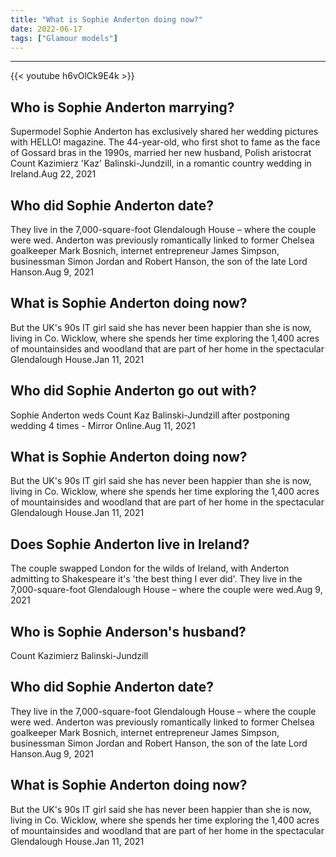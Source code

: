 ```yaml
---
title: "What is Sophie Anderton doing now?"
date: 2022-06-17
tags: ["Glamour models"]
---
```


---
{{< youtube h6vOlCk9E4k >}}
## Who is Sophie Anderton marrying?
Supermodel Sophie Anderton has exclusively shared her wedding pictures with HELLO! magazine. The 44-year-old, who first shot to fame as the face of Gossard bras in the 1990s, married her new husband, Polish aristocrat Count Kazimierz 'Kaz' Balinski-Jundzill, in a romantic country wedding in Ireland.Aug 22, 2021

## Who did Sophie Anderton date?
They live in the 7,000-square-foot Glendalough House – where the couple were wed. Anderton was previously romantically linked to former Chelsea goalkeeper Mark Bosnich, internet entrepreneur James Simpson, businessman Simon Jordan and Robert Hanson, the son of the late Lord Hanson.Aug 9, 2021

## What is Sophie Anderton doing now?
But the UK's 90s IT girl said she has never been happier than she is now, living in Co. Wicklow, where she spends her time exploring the 1,400 acres of mountainsides and woodland that are part of her home in the spectacular Glendalough House.Jan 11, 2021

## Who did Sophie Anderton go out with?
Sophie Anderton weds Count Kaz Balinski-Jundzill after postponing wedding 4 times - Mirror Online.Aug 11, 2021

## What is Sophie Anderton doing now?
But the UK's 90s IT girl said she has never been happier than she is now, living in Co. Wicklow, where she spends her time exploring the 1,400 acres of mountainsides and woodland that are part of her home in the spectacular Glendalough House.Jan 11, 2021

## Does Sophie Anderton live in Ireland?
The couple swapped London for the wilds of Ireland, with Anderton admitting to Shakespeare it's 'the best thing I ever did'. They live in the 7,000-square-foot Glendalough House – where the couple were wed.Aug 9, 2021

## Who is Sophie Anderson's husband?
Count Kazimierz Balinski-Jundzill

## Who did Sophie Anderton date?
They live in the 7,000-square-foot Glendalough House – where the couple were wed. Anderton was previously romantically linked to former Chelsea goalkeeper Mark Bosnich, internet entrepreneur James Simpson, businessman Simon Jordan and Robert Hanson, the son of the late Lord Hanson.Aug 9, 2021

## What is Sophie Anderton doing now?
But the UK's 90s IT girl said she has never been happier than she is now, living in Co. Wicklow, where she spends her time exploring the 1,400 acres of mountainsides and woodland that are part of her home in the spectacular Glendalough House.Jan 11, 2021


